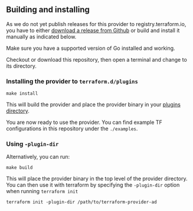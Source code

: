 ## Building and installing

As we do not yet publish releases for this provider to registry.terraform.io, you have to either [download a release from Github](https://github.com/hashicorp/terraform-provider-ad/releases) or build and install it manually as indicated below.

Make sure you have a supported version of Go installed and working.

Checkout or download this repository, then open a terminal and change to its directory.

### Installing the provider to `terraform.d/plugins`
```
make install
```
This will build the provider and place the provider binary in your [plugins directory](https://www.terraform.io/docs/extend/how-terraform-works.html#plugin-locations).

You are now ready to use the provider. You can find example TF configurations in this repository under the `./examples`.

### Using `-plugin-dir` 

Alternatively, you can run:

```
make build
```

This will place the provider binary in the top level of the provider directory. You can then use it with terraform by specifying the `-plugin-dir` option when running `terraform init`

```
terraform init -plugin-dir /path/to/terraform-provider-ad
```